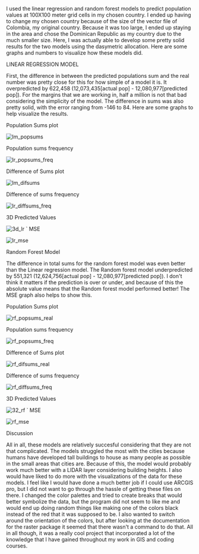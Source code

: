 I used the linear regression and random forest models to predict population values at 100X100 meter grid cells in my chosen country. I ended up having to change my chosen country because of the size of the vector file of Colombia, my original country. Because it was too large, I ended up staying in the area and chose the Dominican Republic as my country due to the much smaller size. Here, I was actually able to develop some pretty solid results for the two models using the dasymetric allocation. Here are some graphs and numbers to visualize how these models did. 

LINEAR REGRESSION MODEL

First, the difference in between the predicted populations sum and the real number was pretty close for this for how simple of a model it is. It overpredicted by 622,458 (12,073,435[actual pop] - 12,080,977[predicted pop]). For the margins that we are working in, half a million is not that bad considering the simplicity of the model. The difference in sums was also pretty solid, with the error ranging from -146 to 84. Here are some graphs to help visualize the results.


Population Sums plot
 
![lm_popsums](lm_popsums.png)

Population sums frequency

![lr_popsums_freq](lr_popsums_freq.png)

Difference of Sums plot

![lm_difsums](lm_difsums.png)

Difference of sums frequency

![lr_diffsums_freq](lr_diffsums_freq.png)

3D Predicted Values

![3d_lr](3d_lr.jpg)
`
MSE

![lr_mse](lr_mse.png)


Random Forest Model

The difference in total sums for the random forest model was even better than the Linear regression model. The Random forest model underpredicted by 551,321 (12,624,756[actual pop] - 12,080,977[predicted pop]). I don't think it matters if the prediction is over or under, and because of this the absolute value means that the Random forest model performed better! The MSE graph also helps to show this. 


Population Sums plot
 
![rf_popsums_real](rf_popsums_real.png)

Population sums frequency

![rf_popsums_freq](lr_popsums_freq.png)

Difference of Sums plot

![rf_difsums_real](rf_difsums_real.png)

Difference of sums frequency

![rf_diffsums_freq](rf_diffsums_freq.png)

3D Predicted Values

![32_rf](32_rf.jpg)
`
MSE

![rf_mse](rf_mse.png)

Discussion

All in all, these models are relatively succesful considering that they are not that complicated. The models struggled the most with the cities because humans have developed tall buildings to house as many people as possible in the small areas that cities are. Because of this, the model would probably work much better with a LIDAR layer considering building heights. I also would have liked to do more with the visualizations of the data for these models. I feel like I would have done a much better job if I could use ARCGIS pro, but I did not want to go through the hassle of getting these files on there. I changed the color palettes and tried to create breaks that would better symbolize the data, but the program did not seem to like me and would end up doing random things like making one of the colors black instead of the red that it was supposed to be. I also wanted to switch around the orientation of the colors, but after looking at the documentation for the raster package it seemed that there wasn't a command to do that. All in all though, it was a really cool project that incorporated a lot of the knowledge that I have gained throughout my work in GIS and coding courses.

